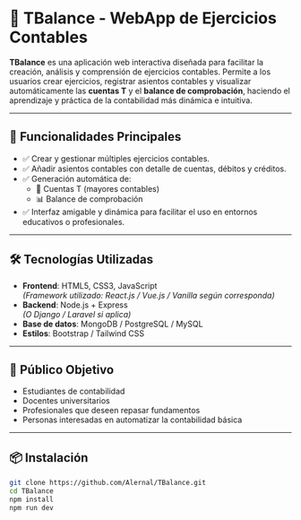 # 🧾 TBalance - WebApp de Ejercicios Contables

**TBalance** es una aplicación web interactiva diseñada para facilitar la creación, análisis y comprensión de ejercicios contables. Permite a los usuarios crear ejercicios, registrar asientos contables y visualizar automáticamente las **cuentas T** y el **balance de comprobación**, haciendo el aprendizaje y práctica de la contabilidad más dinámica e intuitiva.

---

## 🚀 Funcionalidades Principales

- ✅ Crear y gestionar múltiples ejercicios contables.
- ✅ Añadir asientos contables con detalle de cuentas, débitos y créditos.
- ✅ Generación automática de:
  - 📘 Cuentas T (mayores contables)
  - 📊 Balance de comprobación
- ✅ Interfaz amigable y dinámica para facilitar el uso en entornos educativos o profesionales.

---

## 🛠 Tecnologías Utilizadas

- **Frontend**: HTML5, CSS3, JavaScript  
  _(Framework utilizado: React.js / Vue.js / Vanilla según corresponda)_
- **Backend**: Node.js + Express  
  _(O Django / Laravel si aplica)_
- **Base de datos**: MongoDB / PostgreSQL / MySQL
- **Estilos**: Bootstrap / Tailwind CSS

---

## 🎯 Público Objetivo

- Estudiantes de contabilidad
- Docentes universitarios
- Profesionales que deseen repasar fundamentos
- Personas interesadas en automatizar la contabilidad básica

---

## 📦 Instalación

```bash
git clone https://github.com/Alernal/TBalance.git
cd TBalance
npm install
npm run dev

